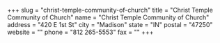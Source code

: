 +++
slug = "christ-temple-community-of-church"
title = "Christ Temple Community of Church"
name = "Christ Temple Community of Church"
address = "420 E 1st St"
city = "Madison"
state = "IN"
postal = "47250"
website = ""
phone = "812 265-5553"
fax = ""
+++
